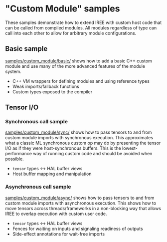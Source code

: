 # "Custom Module" samples

These samples demonstrate how to extend IREE with custom host code that can be
called from compiled modules. All modules regardless of type can call into each
other to allow for arbitrary module configurations.

## Basic sample

[samples/custom_module/basic/](/samples/custom_module/basic/README.md) shows how
to add a basic C++ custom module and use many of the more advanced features of
the module system.

* C++ VM wrappers for defining modules and using reference types
* Weak imports/fallback functions
* Custom types exposed to the compiler

## Tensor I/O

### Synchronous call sample

[samples/custom_module/sync/](/samples/custom_module/sync/README.md)
shows how to pass tensors to and from custom module imports with synchronous
execution. This approximates what a classic ML synchronous custom op may do by
presenting the tensor I/O as if they were host-synchronous buffers. This is the
lowest-performance way of running custom code and should be avoided when
possible.

* `tensor` types <-> HAL buffer views
* Host buffer mapping and manipulation

### Asynchronous call sample

[samples/custom_module/async/](/samples/custom_module/async/README.md)
shows how to pass tensors to and from custom module imports with asynchronous
execution. This shows how to move tensors across threads/frameworks in a
non-blocking way that allows IREE to overlap execution with custom user code.

* `tensor` types <-> HAL buffer views
* Fences for waiting on inputs and signaling readiness of outputs
* Side-effect annotations for wait-free imports
